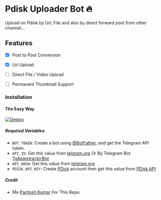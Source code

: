 # Pdisk Uploader Bot 🔥

Upload on Pdisk by Url, File and also by direct forward post from other channel...

## Features

- [x] Post to Post Conversion

- [x] Url Upload

- [ ] Direct File / Video Upload

- [ ] Permanent Thumbnail Support

### Installation

#### The Easy Way

[![Deploy](https://www.herokucdn.com/deploy/button.svg)](https://www.heroku.com/deploy?template=https://github.com/ParitoshPky/pdisk_uploader)

##### Required Variables

- `BOT_TOKEN`: Create a bot using [@BotFather](https://telegram.dog/BotFather), and get the Telegram API token.
- `API_ID`: Get this value from [telgram.org](https://my.telegram.org/apps) Or By Telegram Bot [TgApiextractorBot](https://telegram.dog/TgApiextractorBot)
- `API_HASH`: Get this value from [telgram.org](https://my.telegram.org/apps)
- `PDISK_API_KEY`: Create [PDisk](https://www.pdisk.me/) account then get this value from [PDisk API](https://www.pdisk.me/use-api)

##### Credit

- Me [Paritosh Kumar](https://github.com/ParitoshPky) For This Repo
